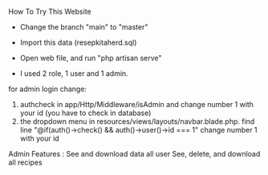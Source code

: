 How To Try This Website 

- Change the branch "main" to "master"
- Import this data (resepkitaherd.sql)
- Open web file, and run "php artisan serve"

- I used 2 role, 1 user and 1 admin.

for admin login change:
1. authcheck in app/Http/Middleware/isAdmin and change number 1 with your id (you have to check in database) 
2. the dropdown menu in resources/views/layouts/navbar.blade.php. find line "@if(auth()->check() && auth()->user()->id === 1" change number 1 with your id

Admin Features : See and download data all user
                 See, delete, and download all recipes
